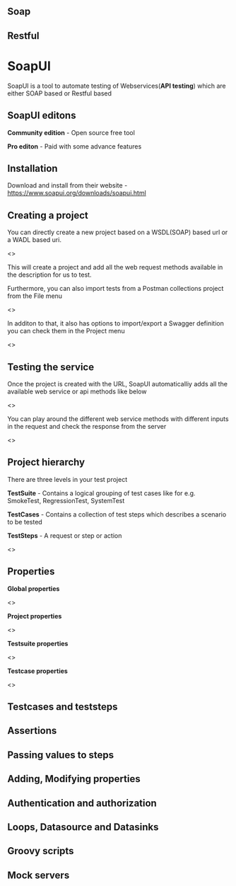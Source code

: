 ## Soap

## Restful

# SoapUI

SoapUI is a tool to automate testing of Webservices(**API testing**) which are either SOAP based or Restful based

## SoapUI editons

**Community edition** - Open source free tool

**Pro editon** - Paid with some advance features

## Installation

Download and install from their website - https://www.soapui.org/downloads/soapui.html

## Creating a project

You can directly create a new project based on a WSDL(SOAP) based url or a WADL based uri.

<<Creation of project through URI>>

This will create a project and add all the web request methods available in the description for us to test.


Furthermore, you can also import tests from a Postman collections project from the File menu

<<File menu>>

In additon to that, it also has options to import/export a Swagger definition you can check them in the Project menu

<<Project menu>>

## Testing the service

Once the project is created with the URL, SoapUI automaticalliy adds all the available web service or api methods like below

<>

You can play around the different web service methods with different inputs in the request and check the response from the server

<>

## Project hierarchy

There are three levels in your test project

**TestSuite** - Contains a logical grouping of test cases like for e.g. SmokeTest, RegressionTest, SystemTest

**TestCases** - Contains a collection of test steps which describes a scenario to be tested

**TestSteps** - A request or step or action

<>


## Properties

**Global properties**

<>

**Project properties**

<>

**Testsuite properties**

<>

**Testcase properties**

<>

## Testcases and teststeps



## Assertions

## Passing values to steps

## Adding, Modifying properties

## Authentication and authorization

## Loops, Datasource and Datasinks

## Groovy scripts

## Mock servers
